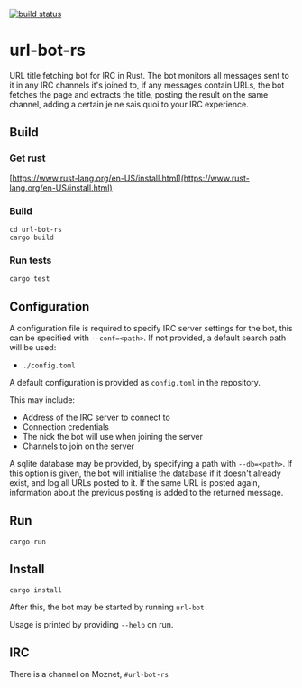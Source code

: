 [![build status](https://api.travis-ci.org/nuxeh/url-bot-rs.png?branch=master)](https://travis-ci.org/nuxeh/url-bot-rs)

# url-bot-rs

URL title fetching bot for IRC in Rust. The bot monitors all messages sent to
it in any IRC channels it's joined to, if any messages contain URLs, the bot
fetches the page and extracts the title, posting the result on the same
channel, adding a certain je ne sais quoi to your IRC experience.

## Build

### Get rust

[https://www.rust-lang.org/en-US/install.html](https://www.rust-lang.org/en-US/install.html)

### Build

    cd url-bot-rs
    cargo build

### Run tests

    cargo test

## Configuration

A configuration file is required to specify IRC server settings for the bot,
this can be specified with `--conf=<path>`. If not provided, a default search
path will be used:

* `./config.toml`

A default configuration is provided as `config.toml` in the repository.

This may include:
- Address of the IRC server to connect to
- Connection credentials
- The nick the bot will use when joining the server
- Channels to join on the server

A sqlite database may be provided, by specifying a path with `--db=<path>`. If
this option is given, the bot will initialise the database if it doesn't
already exist, and log all URLs posted to it. If the same URL is posted again,
information about the previous posting is added to the returned message.

## Run

    cargo run

## Install

    cargo install

After this, the bot may be started by running `url-bot`

Usage is printed by providing `--help` on run.

## IRC

There is a channel on Moznet, `#url-bot-rs`
